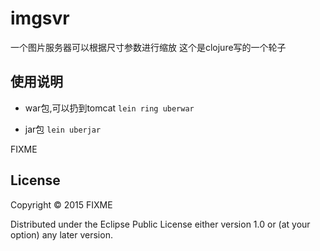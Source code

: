 # imgsvr

一个图片服务器可以根据尺寸参数进行缩放
这个是clojure写的一个轮子


## 使用说明

- war包,可以扔到tomcat
``` lein ring uberwar ```


- jar包
``` lein uberjar ```

FIXME

## License

Copyright © 2015 FIXME

Distributed under the Eclipse Public License either version 1.0 or (at
your option) any later version.
